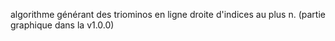 algorithme générant des triominos en ligne droite d'indices au plus n.
 (partie graphique dans la v1.0.0)

